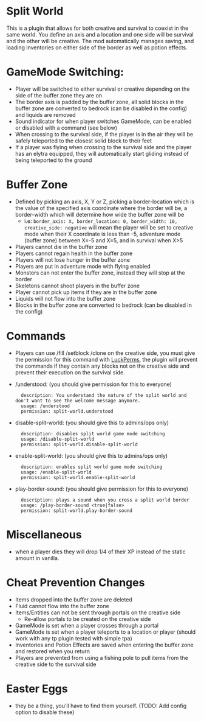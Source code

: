 # Split World
This is a plugin that allows for both creative and survival to coexist in the same world. You define an axis and a location and one side will be survival and the other will be creative. The mod automatically manages saving, and loading inventories on either side of the border as well as potion effects.

# GameMode Switching:
* Player will be switched to either survival or creative depending on the side of the buffer zone they are on
* The border axis is padded by the buffer zone, all solid blocks in the buffer zone are converted to bedrock (can be disabled in the config) and liquids are removed
* Sound indicator for when player switches GameMode, can be enabled or disabled with a command (see below)
* When crossing to the survival side, if the player is in the air they will be safely teleported to the closest solid block to their feet
* If a player was flying when crossing to the survival side and the player has an elytra equipped, they will automatically start gliding instead of being teleported to the ground

# Buffer Zone
* Defined by picking an axis, X, Y or Z, picking a border-location which is the value of the specified axis coordinate where the border will be, a border-width which will determine how wide the buffer zone will be
    * i.e: ```border_axis: X, border_location: 0, border_width: 10, creative_side: negative``` will mean the player will be set to creative mode when their X coordinate is less than -5, adventure mode (buffer zone) between X=-5 and X=5, and in survival when X>5
* Players cannot die in the buffer zone
* Players cannot regain health in the buffer zone
* Players will not lose hunger in the buffer zone
* Players are put in adventure mode with flying enabled
* Monsters can not enter the buffer zone, instead they will stop at the border
* Skeletons cannot shoot players in the buffer zone
* Player cannot pick up items if they are in the buffer zone
* Liquids will not flow into the buffer zone
* Blocks in the buffer zone are converted to bedrock (can be disabled in the config)

# Commands
* Players can use /fill /setblock /clone on the creative side, you must give the permission for this command with [LuckPerms](https://luckperms.net/), the plugin will prevent the commands if they contain any blocks not on the creative side and prevent their execution on the survival side.

* /understood: (you should give permission for this to everyone)
  ```
    description: You understand the nature of the split world and don't want to see the welcome message anymore.
    usage: /understood
    permission: split-world.understood
  ```
* disable-split-world: (you should give this to admins/ops only)
  ```
    description: disables split world game mode switching
    usage: /disable-split-world
    permission: split-world.disable-split-world
  ```
* enable-split-world: (you should give this to admins/ops only)
  ```
    description: enables split world game mode switching
    usage: /enable-split-world
    permission: split-world.enable-split-world
  ```
* play-border-sound: (you should give permission for this to everyone)
  ```
    description: plays a sound when you cross a split world border
    usage: /play-border-sound <true|false>
    permission: split-world.play-border-sound
  ```

# Miscellaneous
* when a player dies they will drop 1/4 of their XP instead of the static amount in vanilla.


# Cheat Prevention Changes
* Items dropped into the buffer zone are deleted
* Fluid cannot flow into the buffer zone
* Items/Entities can not be sent through portals on the creative side
    * Re-allow portals to be created on the creative side
* GameMode is set when a player crosses through a portal
* GameMode is set when a player teleports to a location or player (should work with any tp plugin tested with simple tpa)
* Inventories and Potion Effects are saved when entering the buffer zone and restored when you return
* Players are prevented from using a fishing pole to pull items from the creative side to the survival side

# Easter Eggs
* they be a thing, you'll have to find them yourself. (TODO: Add config option to disable these)